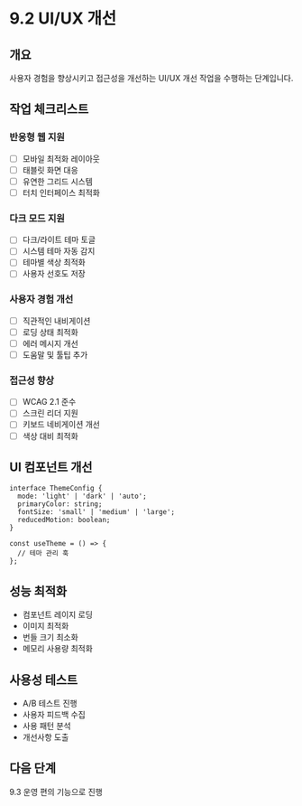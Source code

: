 # 9.2 UI/UX 개선

## 개요
사용자 경험을 향상시키고 접근성을 개선하는 UI/UX 개선 작업을 수행하는 단계입니다.

## 작업 체크리스트

### 반응형 웹 지원
- [ ] 모바일 최적화 레이아웃
- [ ] 태블릿 화면 대응
- [ ] 유연한 그리드 시스템
- [ ] 터치 인터페이스 최적화

### 다크 모드 지원
- [ ] 다크/라이트 테마 토글
- [ ] 시스템 테마 자동 감지
- [ ] 테마별 색상 최적화
- [ ] 사용자 선호도 저장

### 사용자 경험 개선
- [ ] 직관적인 내비게이션
- [ ] 로딩 상태 최적화
- [ ] 에러 메시지 개선
- [ ] 도움말 및 툴팁 추가

### 접근성 향상
- [ ] WCAG 2.1 준수
- [ ] 스크린 리더 지원
- [ ] 키보드 네비게이션 개선
- [ ] 색상 대비 최적화

## UI 컴포넌트 개선
```tsx
interface ThemeConfig {
  mode: 'light' | 'dark' | 'auto';
  primaryColor: string;
  fontSize: 'small' | 'medium' | 'large';
  reducedMotion: boolean;
}

const useTheme = () => {
  // 테마 관리 훅
};
```

## 성능 최적화
- 컴포넌트 레이지 로딩
- 이미지 최적화
- 번들 크기 최소화
- 메모리 사용량 최적화

## 사용성 테스트
- A/B 테스트 진행
- 사용자 피드백 수집
- 사용 패턴 분석
- 개선사항 도출

## 다음 단계
9.3 운영 편의 기능으로 진행